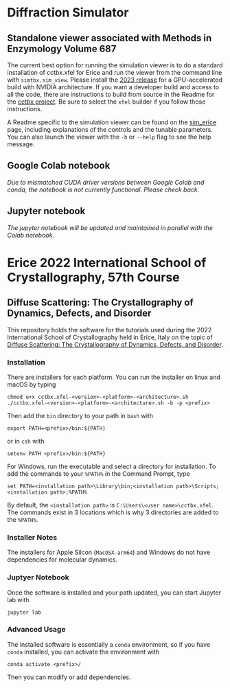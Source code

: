 # Diffraction Simulator

## Standalone viewer associated with Methods in Enzymology Volume 687
The current best option for running the simulation viewer is to do a standard installation of cctbx.xfel for Erice and run the viewer from the command line with `simtbx.sim_view`. Please install the [2023 release](https://github.com/cctbx-xfel/erice_2022/releases/tag/v2023.5.22) for a GPU-accelerated build with NVIDIA architecture. If you want a developer build and access to all the code, there are instructions to build from source in the Readme for the [cctbx project](https://github.com/cctbx/cctbx_project). Be sure to select the `xfel` builder if you follow those instructions.

A Readme specific to the simulation viewer can be found on the [sim_erice](https://github.com/dermen/sim_erice#readme) page, including explanations of the controls and the tunable parameters. You can also launch the viewer with the `-h` or `--help` flag to see the help message.

## Google Colab notebook
*Due to mismatched CUDA driver versions between Google Colab and conda, the notebook is not currently functional. Please check back.*

<!--The quickest way to get started is to run the [Google Colab notebook](https://colab.research.google.com/drive/1dXWW7ptKDxWVmfMGFKeXq9cagALLH5i4?usp=sharing) directly from your browser. The compute nodes are hosted and allocated by Google, so you can simply connect with the default settings and begin executing cells. The first cells set up the environment (the notebook, a conda environment, and the cctbx.xfel installation) and the rest set up the simulation viewer. After running all the cells in order, you should see a set of widgets controlling the parameters of the diffraction experiment and an image of the simulation that updates in lockstep with these parameters. More detailed instructions can be found in the notebook itself.-->

## Jupyter notebook
*The jupyter notebook will be updated and maintained in parallel with the Colab notebook.*

<!--As an alternative to the above, you can run a derivative of the Colab notebook using Jupyter. Download the Colab notebook -- this should already be an .ipynb file. Remove the cells at the very beginning that give instructions to Colab, and run the installation of cctbx.xfel in a conda environment locally instead, as follows: You will first need to install [conda](https://conda.io/projects/conda/en/stable/user-guide/install/download.html) and then run `conda install mamba`. Then you can run `mamba install -q -c xfel cctbx.xfel`. Activate the new conda environment and run Jupyter with the cctbx-xfel build of python. In the simplest case, this means running `jupyter-notebook simtbx.sim_view.ipynb`. The steps from "Load modules" onward should work identically to how they work in the Colab notebook.-->

# Erice 2022 International School of Crystallography, 57th Course
## Diffuse Scattering: The Crystallography of Dynamics, Defects, and Disorder

This repository holds the software for the tutorials used during the
2022 International School of Crystallography held in Erice, Italy on
the topic of [Diffuse Scattering: The Crystallography of Dynamics, Defects,
and Disorder](https://crystalerice.org/2022/).

### Installation
There are installers for each platform. You can run the installer on
linux and macOS by typing
```
chmod u+x cctbx.xfel-<version>-<platform>-<architecture>.sh
./cctbx.xfel-<version>-<platform>-<architecture>.sh -b -p <prefix>
```
Then add the `bin` directory to your path in `bash` with
```
export PATH=<prefix>/bin:${PATH}
```
or in `csh` with
```
setenv PATH <prefix>/bin:${PATH}
```
For Windows, run the executable and select a directory for installation.
To add the commands to your `%PATH%` in the Command Prompt, type
```
set PATH=<installation path>\Library\bin;<installation path>\Scripts;<installation path>;%PATH%
```
By default, the `<installation path>` is `C:\Users\<user name>\cctbx.xfel`.
The commands exist in 3 locations which is why 3 directories are added to the `%PATH%`.

### Installer Notes
The installers for Apple Silcon (`MacOSX-arm64`) and Windows do not have
dependencies for molecular dynamics.

### Juptyer Notebook
Once the software is installed and your path updated, you can start
Jupyter lab with
```
jupyter lab
```

### Advanced Usage
The installed software is essentially a `conda` environment, so if you
have `conda` installed, you can activate the environment with
```
conda activate <prefix>/
```
Then you can modify or add dependencies.
